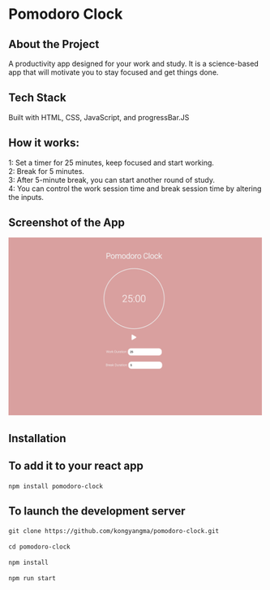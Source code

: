 # Pomodoro Clock

## About the Project

A productivity app designed for your work and study. It is a science-based app that will motivate you to stay focused and get things done.


## Tech Stack

Built with HTML, CSS, JavaScript, and progressBar.JS


## How it works:

1: Set a timer for 25 minutes, keep focused and start working. <br/>
2: Break for 5 minutes.<br/>
3: After 5-minute break, you can start another round of study.<br/>
4: You can control the work session time and break session time by altering the inputs.<br>


## Screenshot of the App

<img src="https://github.com/kongyangma/pomodoro-clock/blob/master/Screen%20Shot%202021-01-20%20at%205.59.43%20PM.png" width="500" height="350">


## Installation

## To add it to your react app

`npm install pomodoro-clock`

## To launch the development server

`git clone https://github.com/kongyangma/pomodoro-clock.git`

`cd pomodoro-clock`

`npm install`

`npm run start`
